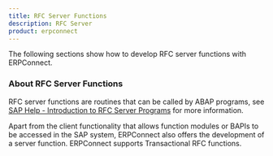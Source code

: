 ```yaml
---
title: RFC Server Functions
description: RFC Server
product: erpconnect
---
```


The following sections show how to develop RFC server functions with ERPConnect.

### About RFC Server Functions
RFC server functions are routines that can be called by ABAP programs, see [SAP Help - Introduction to RFC Server Programs](https://help.sap.com/doc/saphelp_srm70/7.0/en-US/22/042990488911d189490000e829fbbd/frameset.htm) for more information. <br>

Apart from the client functionality that allows function modules or BAPIs to be accessed in the SAP system, ERPConnect also offers the development of a server function.
ERPConnect supports Transactional RFC functions. 

